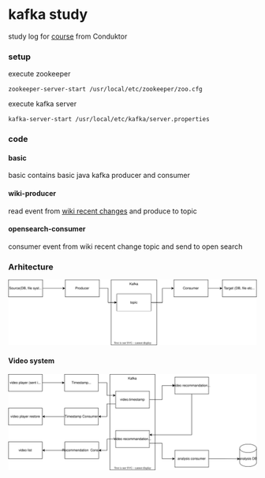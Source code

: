 # kafka study
study log for [course](https://www.udemy.com/course/apache-kafka/) from Conduktor

### setup
execute zookeeper
```
zookeeper-server-start /usr/local/etc/zookeeper/zoo.cfg
```

execute kafka server
```
kafka-server-start /usr/local/etc/kafka/server.properties
```

### code
#### basic
basic contains basic java kafka producer and consumer

#### wiki-producer
read event from [wiki recent changes](https://stream.wikimedia.org/v2/stream/recentchange) and produce to topic

#### opensearch-consumer
consumer event from wiki recent change topic and send to open search


### Arhitecture
![basic arhitecture](./drawio/basic.svg)

#### Video system
![video system arhitecture](./drawio/video-system.svg)

